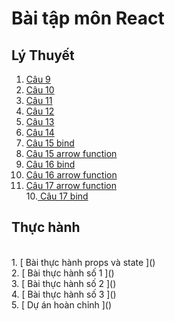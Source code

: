 # Bài tập môn React
## Lý Thuyết
1. [ Câu 9 ](https://codepen.io/NGUYENNHATTIEN31/pen/rNKadBO)
2. [ Câu 10 ](https://codepen.io/NGUYENNHATTIEN31/pen/MWXeoVq?editors=0010)<br>
3. [ Câu 11 ](https://codepen.io/NGUYENNHATTIEN31/pen/poKbrRY?editors=0010)<br>
4. [ Câu 12 ](https://codepen.io/NGUYENNHATTIEN31/pen/poKbrRY?editors=0010)<br>
5. [ Câu 13 ](https://codepen.io/NGUYENNHATTIEN31/pen/xxzgooJ)<br>
4. [ Câu 14 ](https://codepen.io/NGUYENNHATTIEN31/pen/rNKjXVJ)<br>
5. [ Câu 15 bind ](https://codepen.io/NGUYENNHATTIEN31/pen/rNKjXVJ)<br>
6. [ Câu 15 arrow function ](https://codepen.io/NGUYENNHATTIEN31/pen/WNyZXpd)<br>
7. [ Câu 16 bind ](https://codepen.io/NGUYENNHATTIEN31/pen/WNyZXpd)<br>
8. [ Câu 16 arrow function ](https://codepen.io/NGUYENNHATTIEN31/pen/GRGOPzG)<br>
9. [ Câu 17 arrow function ](https://codepen.io/NGUYENNHATTIEN31/pen/zYaWmoY)<br>
10.[ Câu 17 bind ](https://codepen.io/NGUYENNHATTIEN31/pen/JjZLmOR)<br>
## Thực hành
<br>
1. [ Bài thực hành props và state ]()<br>
2. [ Bài thực hành số 1 ]()<br>
3. [ Bài thực hành số 2 ]()<br>
4. [ Bài thực hành số 3 ]()<br>
5. [ Dự án hoàn chỉnh ]()<br>



